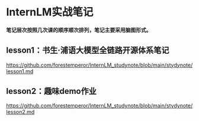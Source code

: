 # InternLM实战笔记
#### 笔记层次按照几次课的顺序顺次排列，笔记主要采用脑图形式。
## lesson1：书生·浦语大模型全链路开源体系笔记
https://github.com/forestemperor/InternLM_studynote/blob/main/stydynote/lesson1.md
## lesson2：趣味demo作业
https://github.com/forestemperor/InternLM_studynote/blob/main/stydynote/lesson2.md

